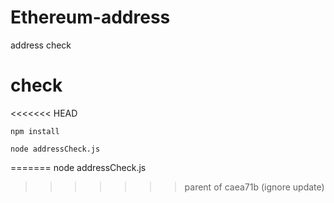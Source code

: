 # Ethereum-address
 address check

# check 
<<<<<<< HEAD
```
npm install

node addressCheck.js
```
=======
node addressCheck.js
>>>>>>> parent of caea71b (ignore update)
